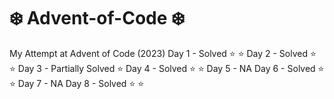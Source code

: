# ❄️ Advent-of-Code ❄️
My Attempt at Advent of Code (2023)
Day 1 - Solved ⭐ ⭐
Day 2 - Solved ⭐ ⭐
Day 3 - Partially Solved ⭐
Day 4 - Solved ⭐ ⭐
Day 5 - NA
Day 6 - Solved ⭐ ⭐
Day 7 - NA
Day 8 - Solved ⭐ ⭐
